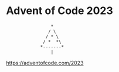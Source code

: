 # Advent of Code 2023

```
                 *
                / \
               / * \
              / *  *\
             *-------*
                 |
```

https://adventofcode.com/2023
